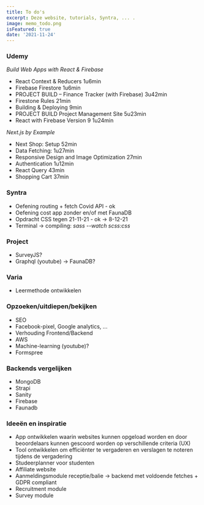```yaml
---
title: To do's 
excerpt: Deze website, tutorials, Syntra, ... .
image: memo_todo.png
isFeatured: true
date: '2021-11-24'
---
```

### Udemy

*Build Web Apps with React & Firebase*

- React Context & Reducers 1u6min
- Firebase Firestore 1u6min
- PROJECT BUILD – Finance Tracker (with Firebase) 3u42min
- Firestone Rules 21min
- Building & Deploying 9min
- PROJECT BUILD Project Management Site 5u23min
- React with Firebase Version 9 1u24min
 
*Next.js by Example*

- Next Shop: Setup 52min
- Data Fetching: 1u27min
- Responsive Design and Image Optimization 27min
- Authentication 1u12min
- React Query 43min
- Shopping Cart 37min

### Syntra 

- Oefening routing + fetch Covid API - ok 
- Oefening cost app zonder en/of met FaunaDB
- Opdracht CSS tegen 21-11-21 - ok -> 8-12-21
- Terminal -> compiling:             *sass --watch scss:css* 

### Project 

- SurveyJS?
- Graphql (youtube) -> FaunaDB?

### Varia

- Leermethode ontwikkelen

### Opzoeken/uitdiepen/bekijken

- SEO
- Facebook-pixel, Google analytics, ...
- Verhouding Frontend/Backend
- AWS
- Machine-learning (youtube)?
- Formspree

### Backends vergelijken 

- MongoDB 
- Strapi
- Sanity
- Firebase
- Faunadb  

### Ideeën en inspiratie

- App ontwikkelen waarin websites kunnen opgeload worden en door beoordelaars kunnen gescoord worden op verschillende criteria (UX)
- Tool ontwikkelen om efficiënter te vergaderen en verslagen te noteren tijdens de vergadering
- Studeerplanner voor studenten
- Affiliate website
- Aanmeldingsmodule receptie/balie -> backend met voldoende fetches + GDPR compliant
- Recruitment module
- Survey module

